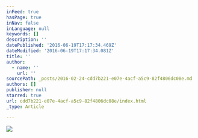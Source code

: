 ```yaml
---
inFeed: true
hasPage: true
inNav: false
inLanguage: null
keywords: []
description: ''
datePublished: '2016-06-19T17:17:34.469Z'
dateModified: '2016-06-19T17:17:34.081Z'
title: ''
author:
  - name: ''
    url: ''
sourcePath: _posts/2016-02-24-cdd7b221-e07e-4acf-a5c9-82f4806dc08e.md
authors: []
publisher: null
starred: true
url: cdd7b221-e07e-4acf-a5c9-82f4806dc08e/index.html
_type: Article

---
```

![](https://s3-us-west-2.amazonaws.com/the-grid-img/p/13a890ee7756d36502f2446c760c492c9f2ff534.jpg)